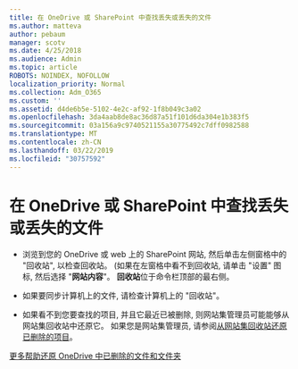```yaml
---
title: 在 OneDrive 或 SharePoint 中查找丢失或丢失的文件
ms.author: matteva
author: pebaum
manager: scotv
ms.date: 4/25/2018
ms.audience: Admin
ms.topic: article
ROBOTS: NOINDEX, NOFOLLOW
localization_priority: Normal
ms.collection: Adm_O365
ms.custom: ''
ms.assetid: d4de6b5e-5102-4e2c-af92-1f8b049c3a02
ms.openlocfilehash: 3da4aab8de8ac36d87a51f101d6da304e1b383f5
ms.sourcegitcommit: 03a156a9c9740521155a30775492c7dff0982588
ms.translationtype: MT
ms.contentlocale: zh-CN
ms.lasthandoff: 03/22/2019
ms.locfileid: "30757592"
---
```

# <a name="find-lost-or-missing-files-in-onedrive-or-sharepoint"></a>在 OneDrive 或 SharePoint 中查找丢失或丢失的文件

- 浏览到您的 OneDrive 或 web 上的 SharePoint 网站, 然后单击左侧窗格中的 "回收站", 以检查回收站。 (如果在左窗格中看不到回收站, 请单击 "设置" 图标, 然后选择 "**网站内容**"。 **回收站**位于命令栏顶部的最右侧。 
    
- 如果要同步计算机上的文件, 请检查计算机上的 "回收站"。 
    
- 如果看不到您要查找的项目, 并且它最近已被删除, 则网站集管理员可能能够从网站集回收站中还原它。 如果您是网站集管理员, 请参阅[从网站集回收站还原已删除的项目](https://go.microsoft.com/fwlink/?linkid=866439)。
    
[更多帮助还原 OneDrive 中已删除的文件和文件夹](https://go.microsoft.com/fwlink/?linkid=872872)
  

